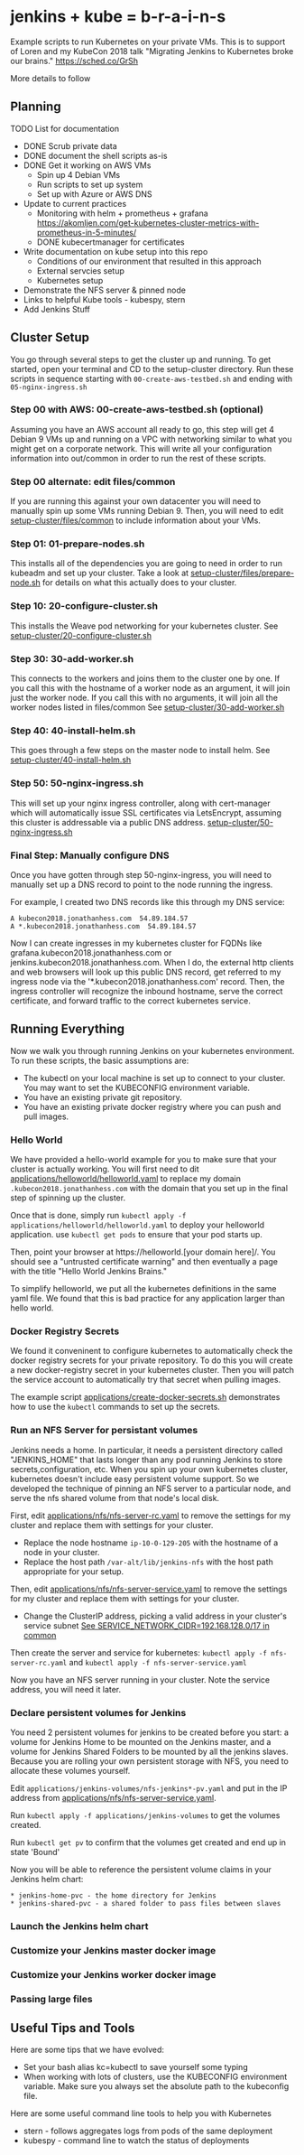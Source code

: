 # jenkins + kube = b-r-a-i-n-s
Example scripts to run Kubernetes on your private VMs. This is to support of Loren and my KubeCon 2018 talk "Migrating Jenkins to Kubernetes broke our brains." https://sched.co/GrSh

More details to follow

## Planning

TODO List for documentation

* DONE Scrub private data
* DONE document the shell scripts as-is
* DONE Get it working on AWS VMs
  * Spin up 4 Debian VMs
  * Run scripts to set up system
  * Set up with Azure or AWS DNS
* Update to current practices
  * Monitoring with helm + prometheus + grafana https://akomljen.com/get-kubernetes-cluster-metrics-with-prometheus-in-5-minutes/
  * DONE kubecertmanager for certificates
* Write documentation on kube setup into this repo
  * Conditions of our environment that resulted in this approach
  * External servcies setup
  * Kubernetes setup
* Demonstrate the NFS server & pinned node
* Links to helpful Kube tools - kubespy, stern
* Add Jenkins Stuff

## Cluster Setup

You go through several steps to get the cluster up and running. To get started,
open your terminal and CD to the setup-cluster directory. Run these scripts
in sequence starting with `00-create-aws-testbed.sh` and ending with `05-nginx-ingress.sh`

### Step 00 with AWS: 00-create-aws-testbed.sh (optional)

Assuming you have an AWS account all ready to go, this step will get 4 Debian 9 VMs up and running
on a VPC with networking similar to what you might get on a corporate network. This will write all
your configuration information into out/common in order to run the rest of these scripts.

### Step 00 alternate: edit files/common

If you are running this against your own datacenter you will need to manually spin up
some VMs running Debian 9. Then, you will need to edit [setup-cluster/files/common](setup-cluster/files/common) to
include information about your VMs.

### Step 01: 01-prepare-nodes.sh

This installs all of the dependencies you are going to need in order to run kubeadm and
set up your cluster. Take a look at [setup-cluster/files/prepare-node.sh](setup-cluster/files/prepare-node.sh) for details
on what this actually does to your cluster.

### Step 10: 20-configure-cluster.sh

This installs the Weave pod networking for your kubernetes cluster.
See [setup-cluster/20-configure-cluster.sh](setup-cluster/20-configure-cluster.sh)

### Step 30: 30-add-worker.sh

This connects to the workers and joins them to the cluster one by one. If you call
this with the hostname of a worker node as an argument, it will join just the worker node. If you 
call this with no arguments, it will join all the worker nodes listed in files/common
See [setup-cluster/30-add-worker.sh](setup-cluster/30-add-worker.sh)

### Step 40: 40-install-helm.sh

This goes through a few steps on the master node to install helm. See [setup-cluster/40-install-helm.sh](setup-cluster/40-install-helm.sh)

### Step 50: 50-nginx-ingress.sh

This will set up your nginx ingress controller, along with cert-manager which will
automatically issue SSL certificates via LetsEncrypt, assuming this cluster is
addressable via a public DNS address. [setup-cluster/50-nginx-ingress.sh](setup-cluster/50-nginx-ingress.sh)

### Final Step: Manually configure DNS

Once you have gotten through step 50-nginx-ingress, you will need to manually set up
a DNS record to point to the node running the ingress.

For example, I created two DNS records like this through my DNS service:

    A kubecon2018.jonathanhess.com  54.89.184.57
    A *.kubecon2018.jonathanhess.com  54.89.184.57

Now I can create ingresses in my kubernetes cluster for FQDNs like
grafana.kubecon2018.jonathanhess.com or jenkins.kubecon2018.jonathanhess.com.
When I do, the external http clients and web browsers will look up this public DNS
record, get referred to my ingress node via the '*.kubecon2018.jonathanhess.com' record.
Then, the ingress controller will recognize the inbound hostname, serve
the correct certificate, and forward traffic to the correct kubernetes service.

## Running Everything

Now we walk you through running Jenkins on your kubernetes environment.
To run these scripts, the basic assumptions are:

* The kubectl on your local machine is set up to connect to your cluster. You may want to set the KUBECONFIG environment variable.
* You have an existing private git repository.
* You have an existing private docker registry where you can push and pull images.

### Hello World

We have provided a hello-world example for you to make sure that your cluster is actually working.  You will first need to dit [applications/helloworld/helloworld.yaml](applications/helloworld/helloworld.yaml) to replace my domain `.kubecon2018.jonathanhess.com` with the domain that you set up in the final
step of spinning up the cluster.

Once that is done, simply run  `kubectl apply -f applications/helloworld/helloworld.yaml` to deploy your helloworld application.
use `kubectl get pods` to ensure that your pod starts up.

Then, point your browser at https://helloworld.[your domain here]/. You should
see a "untrusted certificate warning" and then eventually a page with the title "Hello World Jenkins Brains."

To simplify helloworld, we put all the kubernetes definitions in the same
yaml file. We found that this is bad practice for any application larger than
hello world.

### Docker Registry Secrets

We found it conveninent to configure kubernetes to automatically check
the docker registry secrets for your private repository. To do this you
will create a new docker-registry secret in your kubernetes cluster. Then
you will patch the service account to automatically try that secret when pulling images.

The example script [applications/create-docker-secrets.sh](applications/create-docker-secrets.sh) demonstrates how to use the `kubectl` commands to set up the secrets.

### Run an NFS Server for persistant volumes

Jenkins needs a home. In particular, it needs a persistent directory called "JENKINS_HOME" that lasts longer than any pod running Jenkins to store secrets,configuration, etc. When you spin up your own kubernetes cluster, kubernetes doesn't include easy persistent volume support. So we developed the technique
of pinning an NFS server to a particular node, and serve the nfs shared volume
from that node's local disk. 

First, edit [applications/nfs/nfs-server-rc.yaml](applications/nfs/nfs-server-rc.yaml) to remove the settings for my cluster and replace them with settings for your cluster. 

* Replace the node hostname `ip-10-0-129-205` with the hostname of a node in your cluster.
* Replace the host path `/var-alt/lib/jenkins-nfs` with the host path appropriate for your setup.

Then, edit [applications/nfs/nfs-server-service.yaml](applications/nfs/nfs-server-service.yaml) to remove the settings for my cluster and replace them with settings for your cluster.

* Change the ClusterIP address, picking a valid address in your cluster's 
  service subnet [See SERVICE_NETWORK_CIDR=192.168.128.0/17 in common](setup-cluster/files/common)

Then create the server and service for kubernetes:  `kubectl apply -f nfs-server-rc.yaml`  and `kubectl apply -f nfs-server-service.yaml` 

Now you have an NFS server running in your cluster. Note the service address,
you will need it later.

### Declare persistent volumes for Jenkins

You need 2 persistent volumes for jenkins to be created before you start: a volume for Jenkins Home to be mounted on the Jenkins master, and a volume for Jenkins Shared Folders to be mounted by all the jenkins slaves. Because you 
are rolling your own persistent storage with NFS, you need to allocate these
volumes yourself.

Edit `applications/jenkins-volumes/nfs-jenkins*-pv.yaml` and put in the IP address from [applications/nfs/nfs-server-service.yaml](applications/nfs/nfs-server-service.yaml). 

Run `kubectl apply -f applications/jenkins-volumes` to get the volumes created.

Run `kubectl get pv` to confirm that the volumes get created and end up in state 'Bound'

Now you will be able to reference the persistent volume claims in your Jenkins
helm chart: 

    * jenkins-home-pvc - the home directory for Jenkins
    * jenkins-shared-pvc - a shared folder to pass files between slaves

### Launch the Jenkins helm chart


### Customize your Jenkins master docker image


### Customize your Jenkins worker docker image

### Passing large files

## Useful Tips and Tools 

Here are some tips that we have evolved:

* Set your bash alias kc=kubectl to save yourself some typing
* When working with lots of clusters, use the KUBECONFIG environment variable. 
  Make sure you always set the absolute path to the kubeconfig file.

Here are some useful command line tools to help you with Kubernetes

* stern - follows aggregates logs from pods of the same deployment
* kubespy - command line to watch the status of deployments

